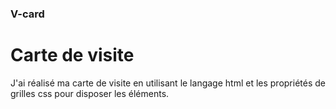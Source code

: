 ### V-card

# **Carte de visite**

J'ai réalisé ma carte de visite en utilisant le langage html et les propriétés de grilles css pour disposer les éléments. 